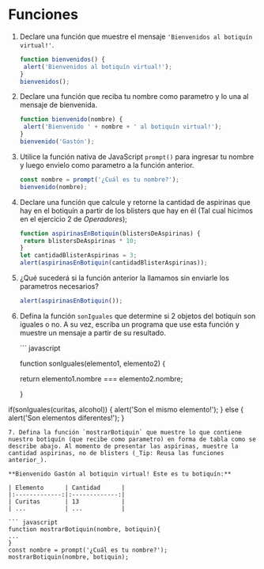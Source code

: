 # Funciones

1. Declare una función que muestre el mensaje `'Bienvenidos al botiquín virtual!'`.

   ```javascript
   function bienvenidos() {
    alert('Bienvenidos al botiquín virtual!');
   }
   bienvenidos();
   ```

2. Declare una función que reciba tu nombre como parametro y lo una al mensaje de bienvenida.

   ```javascript
   function bienvenido(nombre) {
    alert('Bienvenido ' + nombre + ' al botiquín virtual!');
   }
   bienvenido('Gastón');
   ```

3. Utilice la función nativa de JavaScript `prompt()` para ingresar tu nombre y luego envielo como parametro a la función anterior.

   ```javascript
   const nombre = prompt('¿Cuál es tu nombre?');
   bienvenido(nombre);
   ```

4. Declare una función que calcule y retorne la cantidad de aspirinas que hay en el botiquín a partir de los blisters que hay en él \(Tal cual hicimos en el ejercicio 2 de _Operadores_\);

   ```javascript
   function aspirinasEnBotiquin(blistersDeAspirinas) {
    return blistersDeAspirinas * 10;
   }
   let cantidadBlisterAspirinas = 3;
   alert(aspirinasEnBotiquin(cantidadBlisterAspirinas));
   ```

5. ¿Qué sucederá si la función anterior la llamamos sin enviarle los parametros necesarios?

   ```javascript
   alert(aspirinasEnBotiquin());
   ```

6. Defina la función `sonIguales` que determine si 2 objetos del botiquín son iguales o  no. A su vez, escriba un programa que use esta función y muestre un mensaje a partir de su resultado.

   \`\`\` javascript

   function sonIguales\(elemento1, elemento2\) {

    return elemento1.nombre === elemento2.nombre;

   }

if\(sonIguales\(curitas, alcohol\)\) { alert\('Son el mismo elemento!'\); } else { alert\('Son elementos diferentes!'\); }

```text
7. Defina la función `mostrarBotiquin` que muestre lo que contiene nuestro botiquín (que recibe como parametro) en forma de tabla como se describe abajo. Al momento de presentar las aspirinas, muestre la cantidad aspirinas, no de blisters (_Tip: Reusa las funciones anterior_). 

**Bienvenido Gastón al botiquin virtual! Este es tu botiquín:**

| Elemento      | Cantidad      |
|:-------------:|:-------------:|
| Curitas       | 13            |
| ...           | ...           |

``` javascript
function mostrarBotiquin(nombre, botiquin){
...
}
const nombre = prompt('¿Cuál es tu nombre?');
mostrarBotiquin(nombre, botiquin);
```

